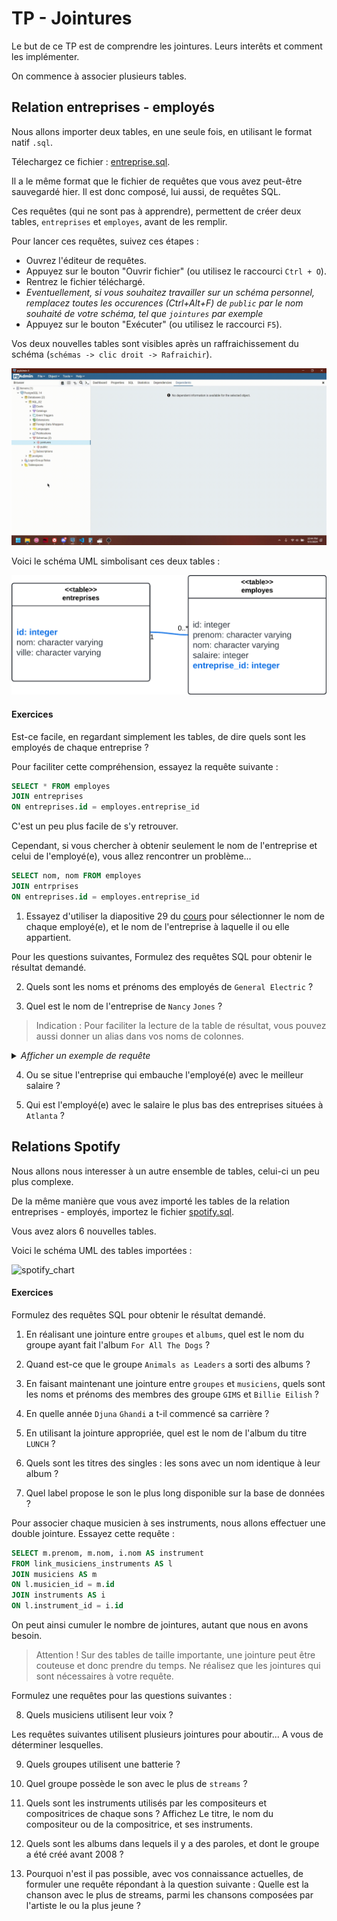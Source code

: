 # TP - Jointures

Le but de ce TP est de comprendre les jointures. Leurs interêts et comment les implémenter.

On commence à associer plusieurs tables.

## Relation entreprises - employés

Nous allons importer deux tables, en une seule fois, en utilisant le format natif `.sql`.

Télechargez ce fichier : [entreprise.sql](./data/entreprise.sql).

Il a le même format que le fichier de requêtes que vous avez peut-être sauvegardé hier. Il est donc composé, lui aussi, de requêtes SQL.

Ces requêtes (qui ne sont pas à apprendre), permettent de créer deux tables, `entreprises` et `employes`, avant de les remplir.

Pour lancer ces requêtes, suivez ces étapes :
 - Ouvrez l'éditeur de requêtes.
 - Appuyez sur le bouton "Ouvrir fichier" (ou utilisez le raccourci `Ctrl + O`).
 - Rentrez le fichier téléchargé.
 - <i> Eventuellement, si vous souhaitez travailler sur un schéma personnel, remplacez toutes les occurences (Ctrl+Alt+F) de `public` par le nom souhaité de votre schéma, tel que `jointures` par exemple </i>
 - Appuyez sur le bouton "Exécuter" (ou utilisez le raccourci `F5`).

Vos deux nouvelles tables sont visibles après un raffraichissement du schéma (`schémas -> clic droit -> Rafraichir`).

![import_sql](./videos/import_sql.gif)

Voici le schéma UML simbolisant ces deux tables :

![entreprise_chart](./images/entreprise_chart.png)

#### Exercices

Est-ce facile, en regardant simplement les tables, de dire quels sont les employés de chaque entreprise ?

Pour faciliter cette compréhension, essayez la requête suivante :

```sql
SELECT * FROM employes
JOIN entreprises
ON entreprises.id = employes.entreprise_id
```

C'est un peu plus facile de s'y retrouver.

Cependant, si vous chercher à obtenir seulement le nom de l'entreprise et celui de l'employé(e), vous allez rencontrer un problème...

```sql
SELECT nom, nom FROM employes
JOIN entrprises
ON entreprises.id = employes.entreprise_id
```

1) Essayez d'utiliser la diapositive 29 du [cours](https://docs.google.com/presentation/d/1TKlmLLidOdDczgt6kVVT4sk8SPTT3wJeAhqYRh8FDHs/edit?usp=sharing) pour sélectionner le nom de chaque employé(e), et le nom de l'entreprise à laquelle il ou elle appartient.

<!-- ```sql
SELECT ent.nom, emp.nom FROM entreprises AS ent
JOIN employes AS emp
ON ent.id = emp.entreprise_id
``` -->

Pour les questions suivantes, Formulez des requêtes SQL pour obtenir le résultat demandé.

2) Quels sont les noms et prénoms des employés de `General Electric` ?

<!-- ```sql
SELECT emp.nom, emp.prenom FROM entreprises AS ent
JOIN employes AS emp
ON ent.id = emp.entreprise_id
WHERE ent.nom = 'General Electric'
``` -->

3) Quel est le nom de l'entreprise de `Nancy` `Jones` ?

<!-- ```sql
SELECT ent.nom, FROM entreprises AS ent
JOIN employes AS emp
ON ent.id = emp.entreprise_id
WHERE emp.nom = 'Jones'
AND emp.prenom = 'Nancy'
``` -->

> Indication : Pour faciliter la lecture de la table de résultat, vous pouvez aussi donner un alias dans vos noms de colonnes.
<details>
    <summary><i> Afficher un exemple de requête </i></summary>
    <code>SELECT ent.nom AS nom_entreprise, emp.nom AS nom_employe
    FROM jointures.entreprises AS ent
    JOIN jointures.employes AS emp
    ON ent.id = emp.entreprise_id</code>
</details>

4) Ou se situe l'entreprise qui embauche l'employé(e) avec le meilleur salaire ?

<!-- ```sql
SELECT ent.ville FROM entreprises AS ent
JOIN employes AS emp
ON ent.id = emp.entreprise_id
ORDER BY salaire DESC
LIMIT 1
``` -->

5) Qui est l'employé(e) avec le salaire le plus bas des entreprises situées à `Atlanta` ?

<!-- ```sql
SELECT ent.nom, emp.nom FROM entreprises AS ent
JOIN employes AS emp
ON ent.id = emp.entreprise_id
WHERE ent.ville = 'Atlanta'
ORDER BY salaire ASC
LIMIT 1
``` -->

## Relations Spotify

Nous allons nous interesser à un autre ensemble de tables, celui-ci un peu plus complexe.

De la même manière que vous avez importé les tables de la relation entreprises - employés, importez le fichier [spotify.sql](./data/spotify.sql).

Vous avez alors 6 nouvelles tables.

Voici le schéma UML des tables importées :

![spotify_chart](./images/spotify_chart.png)

#### Exercices

Formulez des requêtes SQL pour obtenir le résultat demandé.

1) En réalisant une jointure entre `groupes` et `albums`, quel est le nom du groupe ayant fait l'album `For All The Dogs` ?

<!-- ```sql
SELECT g.nom FROM groupes AS g
JOIN albums AS a
ON g.id = a.groupe_id
WHERE a.nom = 'For All The Dogs'
``` -->

2) Quand est-ce que le groupe `Animals as Leaders` a sorti des albums ?

<!-- ```sql
SELECT a.sortie FROM groupes AS g
JOIN albums AS a
ON g.id = a.groupe_id
WHERE g.nom = 'Animals as Leaders'
``` -->

3) En faisant maintenant une jointure entre `groupes` et `musiciens`, quels sont les noms et prénoms des membres des groupe `GIMS` et `Billie Eilish` ?

<!-- ```sql
SELECT a.sortie FROM groupes AS g
JOIN musiciens AS m
ON g.id = m.groupe_id
WHERE g.nom = 'GIMS'
OR g.nom = 'Billie Eilish'
``` -->

4) En quelle année `Djuna` `Ghandi` a t-il commencé sa carrière ?

<!-- ```sql
SELECT g.date_creation FROM groupes AS g
JOIN musiciens AS m
ON g.id = m.groupe_id
WHERE m.nom = 'Ghandi'
AND m.prenom = 'Djuna'
``` -->

5) En utilisant la jointure appropriée, quel est le nom de l'album du titre `LUNCH` ?

<!-- ```sql
SELECT a.nom FROM jointurealbums AS a
JOIN sons AS s
ON a.id = s.album_id
WHERE s.nom = 'LUNCH'
``` -->

6) Quels sont les titres des singles : les sons avec un nom identique à leur album ?

<!-- ```sql
SELECT s.nom FROM albums AS a
JOIN sons AS s
ON a.id = s.album_id
WHERE s.nom = a.nom
``` -->

7) Quel label propose le son le plus long disponible sur la base de données ?

<!-- ```sql
SELECT a.label FROM albums AS a
JOIN sons AS s
ON a.id = s.album_id
ORDER BY duree DESC
LIMIT 1
``` -->

Pour associer chaque musicien à ses instruments, nous allons effectuer une double jointure. Essayez cette requête :

```sql
SELECT m.prenom, m.nom, i.nom AS instrument
FROM link_musiciens_instruments AS l
JOIN musiciens AS m
ON l.musicien_id = m.id
JOIN instruments AS i
ON l.instrument_id = i.id
```

On peut ainsi cumuler le nombre de jointures, autant que nous en avons besoin.

> Attention ! Sur des tables de taille importante, une jointure peut être couteuse et donc prendre du temps. Ne réalisez que les jointures qui sont nécessaires à votre requête.

Formulez une requêtes pour las questions suivantes :

8) Quels musiciens utilisent leur voix ?

<!-- ```sql
SELECT m.prenom, m.nom
FROM link_musiciens_instruments AS l
JOIN musiciens AS m
ON l.musicien_id = m.id
JOIN instruments AS i
ON l.instrument_id = i.id
WHERE i.name = 'voix'
``` -->

Les requêtes suivantes utilisent plusieurs jointures pour aboutir... A vous de déterminer lesquelles.

9) Quels groupes utilisent une batterie ?

<!-- ```sql
SELECT g.nom,
FROM link_musiciens_instruments AS l
JOIN musiciens AS m
ON l.musicien_id = m.id
JOIN instruments AS i
ON l.instrument_id = i.id
JOIN groupes AS g
ON g.id = m.groupe_id
WHERE i.name = 'batterie'
``` -->

10) Quel groupe possède le son avec le plus de `streams` ?

<!-- ```sql
SELECT g.nom
FROM groupes AS g
JOIN albums AS a
ON g.id = a.groupe_id
JOIN sons AS s
ON a.id = s.album_id
ORDER BY s.streams
LIMIT 1
``` -->

11) Quels sont les instruments utilisés par les compositeurs et compositrices de chaque sons ? Affichez Le titre, le nom du compositeur ou de la compositrice, et ses instruments.

<!-- ```sql
SELECT m.prenom, m.nom, i.nom AS instrument, s.nom AS son
FROM link_musiciens_instruments AS l
JOIN musiciens AS m
ON l.musicien_id = m.id
JOIN instruments AS i
ON l.instrument_id = i.id
JOIN sons AS s
ON m.id = s.compositeur_id
``` -->

12) Quels sont les albums dans lequels il y a des paroles, et dont le groupe a été créé avant 2008 ?

<!-- ```sql
SELECT a.nom
FROM link_musiciens_instruments AS l
JOIN musiciens AS m
ON l.musicien_id = m.id
JOIN instruments AS i
ON l.instrument_id = i.id
JOIN groupes AS g
ON g.id = m.groupe_id
JOIN albums AS a
ON g.id = a.groupe_id
WHERE i.nom = 'voix'
AND g.date_creation < '2008-01-01'
``` -->

13) Pourquoi n'est il pas possible, avec vos connaissance actuelles, de formuler une requête répondant à la question suivante : Quelle est la chanson avec le plus de streams, parmi les chansons composées par l'artiste le ou la plus jeune ?

<!-- > Une manière de répondre à la question est de, dans un premier temps, détermier quel est le ou la plus jeune musicien(ne), puis, dans un second temps, trouver quelle chanson a le plus de streams parmi celles qu'il ou elle a composé. Cependant, avec vos connaissances actuelles, vous ne pouvez faire que des requêtes instantannées. Il faudra attendre les requêtes imbriquées pour faire des requêtes en plusieurs temps. Il est tout de même possible de determiner le ou la plus jeune musicien(ne) et dans le même temps trouver ses sons, mais cela nécessite l'utilisation des fonctions d'aggrégation, que vous ne connaissez pas encore. -->
